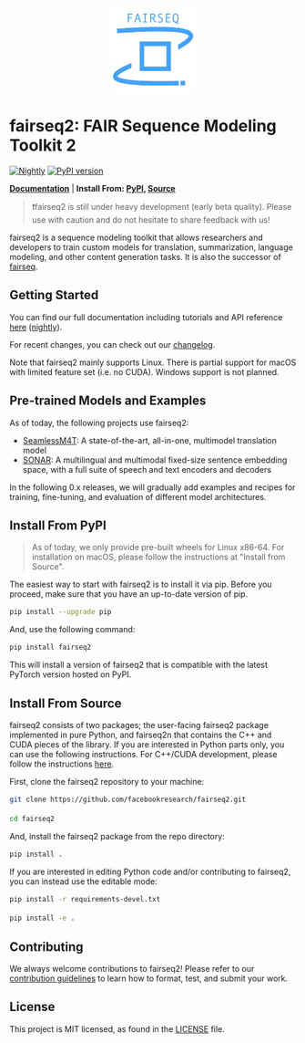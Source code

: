 <p align="center">
  <img src="doc/static/img/logo.png" width="150"><br />
</p>

# fairseq2: FAIR Sequence Modeling Toolkit 2

[![Nightly](https://github.com/facebookresearch/fairseq2/actions/workflows/nightly.yaml/badge.svg)](https://github.com/facebookresearch/fairseq2/actions/workflows/nightly.yaml)
[![PyPI version](https://img.shields.io/pypi/v/fairseq2)](https://pypi.org/project/fairseq2/)

[**Documentation**](https://fairinternal.github.io/fairseq2/nightly) | **Install From: [PyPI](#install-from-pypi), [Source](#install-from-source)**

> ❗fairseq2 is still under heavy development (early beta quality). Please use with caution and do not hesitate to share feedback with us!

fairseq2 is a sequence modeling toolkit that allows researchers and developers
to train custom models for translation, summarization, language modeling, and
other content generation tasks. It is also the successor of [fairseq](https://github.com/facebookresearch/fairseq).


## Getting Started
You can find our full documentation including tutorials and API reference
[here](https://facebookresearch.github.io/fairseq2/v0.1.0)
([nightly](https://facebookresearch.github.io/fairseq2/nightly)).

For recent changes, you can check out our [changelog](CHANGELOG.md).

Note that fairseq2 mainly supports Linux. There is partial support for macOS with limited
feature set (i.e. no CUDA). Windows support is not planned.


## Pre-trained Models and Examples
As of today, the following projects use fairseq2:

- [SeamlessM4T](https://github.com/facebookresearch/seamless_communication): A state-of-the-art, all-in-one, multimodel translation model
- [SONAR](https://github.com/facebookresearch/SONAR): A multilingual and multimodal fixed-size sentence embedding space, with a full suite of speech and text encoders and decoders

In the following 0.x releases, we will gradually add examples and recipes for training, fine-tuning, and evaluation of different model architectures.


## Install From PyPI

> As of today, we only provide pre-built wheels for Linux x86-64. For installation on macOS, please
> follow the instructions at "Install from Source".

The easiest way to start with fairseq2 is to install it via pip. Before you proceed, make sure that you
have an up-to-date version of pip.

```sh
pip install --upgrade pip
```

And, use the following command:

```sh
pip install fairseq2
```

This will install a version of fairseq2 that is compatible with the latest PyTorch version hosted on PyPI.


## Install From Source
fairseq2 consists of two packages; the user-facing fairseq2 package implemented in pure Python, and fairseq2n that contains
the C++ and CUDA pieces of the library. If you are interested in Python parts only, you can use the following
instructions. For C++/CUDA development, please follow the instructions
[here](https://facebookresearch.github.io/fairseq2/nightly/installation/from_source).

First, clone the fairseq2 repository to your machine:

```sh
git clone https://github.com/facebookresearch/fairseq2.git

cd fairseq2
```

And, install the fairseq2 package from the repo directory:

```sh
pip install .
```

If you are interested in editing Python code and/or contributing to fairseq2, you can instead use the editable mode:

```sh
pip install -r requirements-devel.txt

pip install -e .
```


## Contributing
We always welcome contributions to fairseq2! Please refer to our
[contribution guidelines](./CONTRIBUTING.md) to learn how to format, test, and
submit your work.


## License
This project is MIT licensed, as found in the [LICENSE](LICENSE) file.
